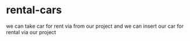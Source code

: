 # rental-cars
we can take car for rent via from our project and we can insert our car for rental via our project
